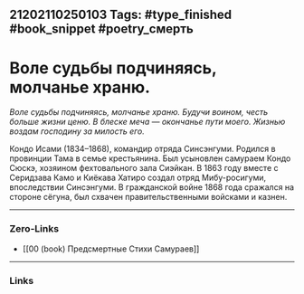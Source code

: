 21202110250103
Tags: #type_finished #book_snippet #poetry_смерть
---
# Воле судьбы подчиняясь, молчанье храню.

*Воле судьбы подчиняясь, молчанье храню.
Будучи воином, честь больше жизни ценю.
В блеске меча — окончанье пути моего.
Жизнью воздам господину за милость его.*

Кондо Исами (1834–1868), командир отряда Синсэнгуми. Родился в провинции Тама в семье крестьянина. Был усыновлен самураем Кондо Сюскэ, хозяином фехтовального зала Сиэйкан. В 1863 году вместе с Серидзава Камо и Киёкава Хатиро создал отряд Мибу-росигуми, впоследствии Синсэнгуми. В гражданской войне 1868 года сражался на стороне сёгуна, был схвачен правительственными войсками и казнен. 

---
### Zero-Links
- [[00 (book) Предсмертные Стихи Самураев]]
---
### Links
